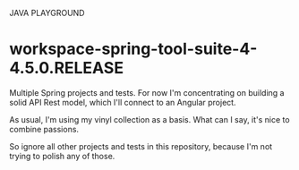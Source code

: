 JAVA PLAYGROUND


# workspace-spring-tool-suite-4-4.5.0.RELEASE

Multiple Spring projects and tests. 
For now I'm concentrating on building a solid API Rest model, which I'll connect to an Angular project.

As usual, I'm using my vinyl collection as a basis. What can I say, it's nice to combine passions.

So ignore all other projects and tests in this repository, because I'm not trying to polish any of those.
